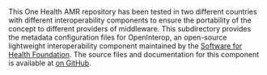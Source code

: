 This One Health AMR repository has been tested in two different countries with different interoperability components to ensure the portability of the concept to different providers of middleware. This subdirectory provides the metadata configuration files for OpenInterop, an open-source lightweight interoperability component maintained by the [Software for Health Foundation](https://softwareforhealth.org/our-software/open-interop). The source files and documentation for this component is available at [on GitHub](https://github.com/open-interop).
